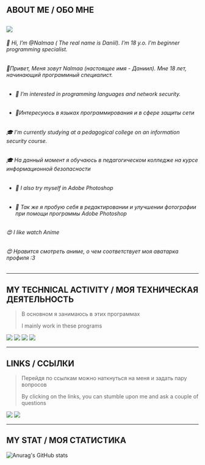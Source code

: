 ## ABOUT ME / ОБО МНЕ 

![](https://komarev.com/ghpvc/?username=nalmaa&color=blue&style=flat-square)
---
    
###### 👋 Hi, I’m @Nalmaa ( The real name is Daniil). I'm 18 y.o. I'm beginner programming specialist.
###### 👋Привет, Меня зовут Nalmaa (настоящее имя - Даниил). Мне 18 лет, начинающий программный специалист.

- ###### 👀 I’m interested in programming languages and network security.
- ###### 👀Интересуюсь в языках программирования и в сфере защиты сети

###### 🎓 I’m currently studying at a pedagogical college on an information security course.
###### 🎓 На данный момент я обучаюсь в педагогическом колледже на курсе информационной безопасности

- ###### 🌱 I also try myself in Adobe Photoshop
- ###### 🌱 Так же я пробую себя в редактировании и улучшении фотографии при помощи программы Adobe Photoshop 

###### 😍 I like watch Anime
###### 😍 Нравится смотреть аниме, о чем соответствует моя аватарка профиля   :3
---













##  MY TECHNICAL ACTIVITY / МОЯ ТЕХНИЧЕСКАЯ ДЕЯТЕЛЬНОСТЬ 
>В основном я занимаюсь в этих программах
>
>I mainly work in these programs
<p align='left'>
<img src="https://img.shields.io/badge/-InfoWatch-32CD32?style=for-the-badge&logo=infowatch"/>
<img src="https://img.shields.io/badge/C%23-239120?style=for-the-badge&logo=c-sharp&logoColor=white"/>
<img src="https://img.shields.io/badge/MySQL-005C84?style=for-the-badge&logo=mysql&logoColor=white"/>
<img src="https://img.shields.io/badge/Adobe-Photoshop-31A8FF?style=for-the-badge&logo=Adobe-Photoshop&labelColor=0a446b&logoWidth=15"/>

---    
    
    
    
    
    
    
    
    
    
## LINKS / ССЫЛКИ
 >Перейдя по ссылкам можно наткнуться на меня и задать пару вопросов
 >
 >By clicking on the links, you can stumble upon me and ask a couple of questions   
<p align='left'>
   <a href="https://vk.com/tay0ta/">
       <img src="https://img.shields.io/badge/вконтакте-%232E87FB.svg?&style=for-the-badge&logo=vk&logoColor=white"/></a>     
 <a href="https://instagram.com/video.narkotiki/">
       <img src="https://img.shields.io/badge/Instagram-E4405F?style=for-the-badge&logo=instagram&logoColor=white"/></a>

    
    
    
    

     
---    
     
     
## MY STAT / МОЯ СТАТИСТИКА
    
 
![Anurag's GitHub stats](https://github-readme-stats.vercel.app/api?username=nalmaa&show_icons=true&theme=default)
  

   
    
    








